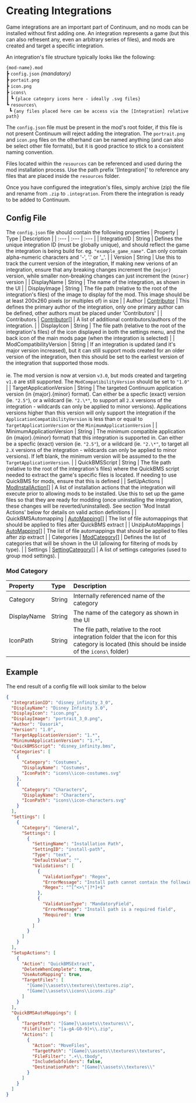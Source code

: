 # Creating Integrations
Game integrations are an important part of Continuum, and no mods can be installed without first adding one. An integration represents a game (but this can also refresent any, even an arbitrary series of files), and mods are created and target a specific integration.

An integration's file structure typically looks like the following:

`{mod-name}.mod`<br>
┣ `config.json` *(mandatory)*<br>
┣ `portait.png`<br>
┣ `icon.png`<br>
┣ `icons\`<br>
┃ ┗ `{place category icons here - ideally .svg files}`<br>
┗ `resources\`<br>
&nbsp; ┗ `{any files placed here can be access via the [Integration] relative path}`

The `config.json` file must be present in the mod's root folder, if this file is not present Continuum will reject adding the integration. The `portrait.png` and `icon.png` files on the otherhand can be named anything (and can also be select other file formats), but it is good practice to stick to a consistent naming convention.

Files located within the `resources` can be referenced and used during the mod installation process. Use the path prefix '[Integration]' to reference any files that are placed inside the `resources` folder.

Once you have configured the integration's files, simply archive (zip) the file and rename from `.zip` to `.integration`. From there the integration is ready to be added to Continuum.

## Config File
The `config.json` file should contain the following properties
| Property | Type | Description |
| :--- | :--- | :--- |
| IntegrationID | String | Defines the unique integration ID (must be globally unique), and should reflect the game the integration is being build for. eg. `"example_game_name"`. Can only contain alpha-numeric characters and '-', '.' or '\_'. |
| Version | String | Use this to track the current version of the integration, If making new verions of an integration, ensure that any breaking changes increment the `{major}` version, while smaller non-breaking changes can just increment the `{minor}` version |
| DisplayName | String | The name of the integration, as shown in the UI |
| DisplayImage | String | The file path (relative to the root of the integration's files) of the image to display fof the mod. This image should be at least 200x260 pixels (or multiples of) in size |
| Author | [Contributor](https://github.com/dasorik/continuum-mod-manager/blob/main/Wiki/Contributor.md) | This defines the primary author of the integration, only one primary author can be defined, other authors must be placed under 'Contributors' |
| Contributors | [Contributor](https://github.com/dasorik/continuum-mod-manager/blob/main/Wiki/Contributor.md)[] | A list of additional contributors/authors of the integration. |
| DisplayIcon | String | The file path (relative to the root of the integration's files) of the icon displayed in both the settings menu, and the back icon of the main mods page (when the integration is selected) |
| ModCompatibilityVersion | String | If an integration is updated (and it's major version increased), but it can still support mods created for an older version of the integration, then this should be set to the earliest version of the integration that supported those mods. <br><br> ie. The mod version is now at version `v3.0`, but mods created and targeting `v1.0` are still supported. The `ModCompatibilityVersion` should be set to `"1.0"` |
| TargetApplicationVersion | String | The targeted Continuum application version (in {major}.{minor} format). Can either be a specfic (exact) version (ie. `"2.5"`), or a wildcard (ie. `"2.\*"`, to support all `2.X` versions of the integration - wildcards can only be applied to minor versions). Applications versions higher than this version will only support the integration if the `ApplicationCompatibilityVersion` is less than or equal to `TargetApplicationVersion` or the `MinimumApplicationVersion` |
| MinimumApplicationVersion | String | The minimum compatible application (in {major}.{minor} format) that this integration is supported in. Can either be a specfic (exact) version (ie. `"2.5"`), or a wildcard (ie. `"2.\*"`, to target all `2.X` versions of the integration - wildcards can only be applied to minor versions). If left blank, the minimum version will be assumed to the the `TargetApplicationVersion`. |
| QuickBMSScript | String | The file path (relative to the root of the integration's files) where the QuickBMS script needed to extract the game's specific files is located. If needing to use QuickBMS for mods, ensure that this is defined |
| SetUpActions | [ModInstallAction](https://github.com/dasorik/continuum-mod-manager/blob/main/Wiki/InstallationActions.md)[] | A list of installation actions that the integration will execute prior to allowing mods to be installed. Use this to set up the game files so that they are ready for modding (once uninstalling the integration, these changes will be reverted/uninstalled). See section 'Mod Install Actions' below for details on valid action definitions |
| QuickBMSAutomapping | [AutoMapping](https://github.com/dasorik/continuum-mod-manager/blob/main/Wiki/Automapping.md)[] | The list of file automappings that should be applied to files after QuickBMS extract |
| UnzipAutoMappings | [AutoMapping](https://github.com/dasorik/continuum-mod-manager/blob/main/Wiki/Automapping.md)[] | The list of file automappings that should be applied to files after zip extract |
| Categories | [ModCategory](https://github.com/dasorik/continuum-mod-manager/blob/main/Wiki/CreatingIntegrations.md#mod-category)[] | Defines the list of categories that will be shown in the UI (allowing for filtering of mods by type). |
| Settings | [SettingCategory](https://github.com/dasorik/continuum-mod-manager/blob/main/Wiki/Settings.md)[] | A list of settings categories (used to group mod settings). |

### Mod Category
| Property | Type | Description |
| :--- | :--- | :--- |
| Category | String | Internally referenced name of the category |
| DisplayName | String | The name of the category as shown in the UI |
| IconPath | String | The file path, relative to the root integration folder that the icon for this category is located (this should be inside of the `icons\` folder) |

## Example
The end result of a config file will look similar to the below
```json
{
  "IntegrationID": "disney_infinity_3_0",
  "DisplayName": "Disney Infinity 3.0",
  "DisplayIcon": "icon.png",
  "DisplayImage": "portrait_3_0.png",
  "Author": "Dasorik",
  "Version": "1.0",
  "TargetApplicationVersion": "1.*",
  "MinimumApplicationVersion": "1.*",
  "QuickBMSScript": "disney_infinity.bms",
  "Categories": [
    {
      "Category": "Costumes",
      "DisplayName": "Costumes",
      "IconPath": "icons\\icon-costumes.svg"
    },
    {
      "Category": "Characters",
      "DisplayName": "Characters",
      "IconPath": "icons\\icon-characters.svg"
    }
  ],
  "Settings": [
    {
      "Category": "General",
      "Settings": [
        {
          "SettingName": "Installation Path",
          "SettingID": "install-path",
          "Type": "text",
          "DefaultValue": "",
          "Validations": [
            {
              "ValidationType": "Regex",
              "ErrorMessage": "Install path cannot contain the following symbols <>\"|?*",
              "Regex": "^[^<>\"|?*]+$"
            },
            {
              "ValidationType": "MandatoryField",
              "ErrorMessage": "Install path is a required field",
              "Required": true
            }
          ]
        }
      ]
    }
  ],
  "SetupActions": [
    {
      "Action": "QuickBMSExtract",
      "DeleteWhenComplete": true,
      "UseAutoMapping": true,
      "TargetFiles": [
        "[Game]\\assets\\textures\\textures.zip",
        "[Game]\\assets\\icons\\icons.zip"
      ]
    }
  ],
  "QuickBMSAutoMappings": [
    {
      "TargetPath": "[Game]\\assets\\textures\\",
      "FileFilter": "[a-gA-G0-9]+\\.zip",
      "Actions": [
        {
          "Action": "MoveFiles",
          "TargetPath": "[Game]\\assets\\textures\\textures",
          "FileFilter": ".+\\.tbody",
          "IncludeSubfolders": false,
          "DestinationPath": "[Game]\\assets\\textures\\"
        }
      ]
    }
  ]
}
```
